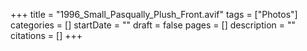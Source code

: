 +++
title = "1996_Small_Pasqually_Plush_Front.avif"
tags = ["Photos"]
categories = []
startDate = ""
draft = false
pages = []
description = ""
citations = []
+++
